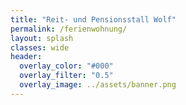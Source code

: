 ```yaml
---
title: "Reit- und Pensionsstall Wolf"
permalink: /ferienwohnung/
layout: splash
classes: wide
header:
  overlay_color: "#000"
  overlay_filter: "0.5"
  overlay_image: ../assets/banner.png
---
```



